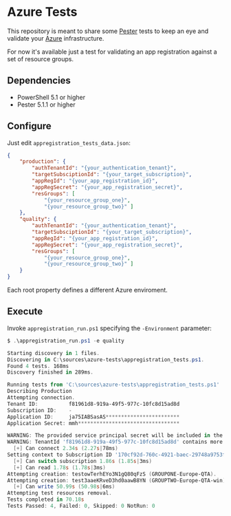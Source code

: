 # Azure Tests

This repository is meant to share some [Pester](https://github.com/pester/Pester) tests to keep an eye and validate your [Azure](https://azure.microsoft.com/en-us/) infrastructure.

For now it's available just a test for validating an app registration against a set of resource groups.

## Dependencies

- PowerShell 5.1 or higher
- Pester 5.1.1 or higher

## Configure

Just edit `appregistration_tests_data.json`:

```json
{
    "production": {
        "authTenantId": "{your_authentication_tenant}",
        "targetSubsciptionId": "{your_target_subscription}",
        "appRegId": "{your_app_registration_id}",
        "appRegSecret": "{your_app_registration_secret}",
        "resGroups": [
            "{your_resource_group_one}",
            "{your_resource_group_two}" ]
    },
    "quality": {
        "authTenantId": "{your_authentication_tenant}",
        "targetSubsciptionId": "{your_target_subscription}",
        "appRegId": "{your_app_registration_id}",
        "appRegSecret": "{your_app_registration_secret}",
        "resGroups": [
            "{your_resource_group_one}",
            "{your_resource_group_two}" ]
    }
}
```

Each root property defines a different Azure enviroment.

## Execute

Invoke `appregistration_run.ps1` specifying the `-Environment` parameter:

```powershell
$ .\appregistration_run.ps1 -e quality

Starting discovery in 1 files.
Discovering in C:\sources\azure-tests\appregistration_tests.ps1.
Found 4 tests. 168ms
Discovery finished in 289ms.

Running tests from 'C:\sources\azure-tests\appregistration_tests.ps1'
Describing Production
Attempting connection.
Tenant ID:          f81961d8-919a-49f5-977c-10fc8d15ad8d
Subscription ID:    -
Application ID:     ja75IABSasAS************************
Application Secret: mmh*********************************

WARNING: The provided service principal secret will be included in the 'AzureRmContext.json' file found in the user profile ( C:\Users\coder\.Azure ). Please ensure that this directory has appropriate protections.
WARNING: TenantId 'f81961d8-919a-49f5-977c-10fc8d15ad8d' contains more than one active subscription. First one will be selected for further use. To select another subscription, use Set-AzContext.
  [+] Can connect 2.34s (2.27s|78ms)
Setting context to Subscription ID '170cf92d-760c-4921-baec-29748a9753fa'.
  [+] Can switch subscription 1.86s (1.85s|3ms)
  [+] Can read 1.78s (1.78s|3ms)
Attempting creation: testowTerhEYo3N1gQ80qFzS (GROUPONE-Europe-QTA).
Attempting creation: test3aaeKRveD3hd0aawB8YN (GROUPTWO-Europe-QTA-win).
  [+] Can write 50.99s (50.98s|6ms)
Attempting test resources removal.
Tests completed in 70.18s
Tests Passed: 4, Failed: 0, Skipped: 0 NotRun: 0
```
